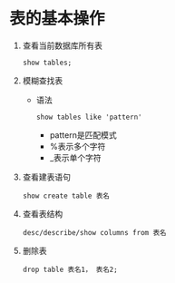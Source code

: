 # 表的基本操作

1. 查看当前数据库所有表

   ```mysql
   show tables;
   ```

2. 模糊查找表

   - 语法

     ```mysql
     show tables like 'pattern'
     ```

     - pattern是匹配模式
     - %表示多个字符
     - _表示单个字符

3. 查看建表语句

   ```mysql
   show create table 表名
   ```

4. 查看表结构

   ```mysql
   desc/describe/show columns from 表名
   ```

5. 删除表

   ```mysql
   drop table 表名1， 表名2;
   ```

   